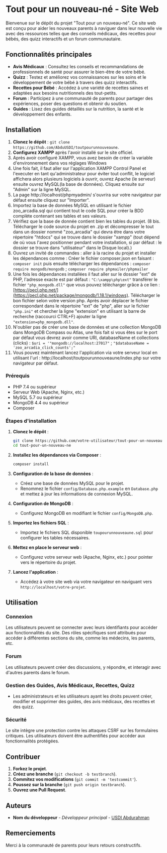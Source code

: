 # Tout pour un nouveau-né - Site Web

Bienvenue sur le dépôt du projet "Tout pour un nouveau-né". Ce site web est conçu pour aider les nouveaux parents à naviguer dans leur nouvelle vie avec des ressources telles que des conseils médicaux, des recettes pour bébés, des quizz interactifs et un forum communautaire.

## Fonctionnalités principales

- **Avis Médicaux** : Consultez les conseils et recommandations de professionnels de santé pour assurer le bien-être de votre bébé.
- **Quizz** : Testez et améliorez vos connaissances sur les soins et le développement de votre bébé à travers des quizz interactifs.
- **Recettes pour Bébé** : Accédez à une variété de recettes saines et adaptées aux besoins nutritionnels des tout-petits.
- **Forum** : Participez à une communauté de parents pour partager des expériences, poser des questions et obtenir du soutien.
- **Guides** : Lisez des guides détaillés sur la nutrition, la santé et le développement des enfants.

## Installation

1. **Clonez le dépôt** : `git clone https://github.com/AbduUSDI/toutpourunnouveaune`.
3. **Configurez XAMPP** après l'avoir installé sur le site officiel.
4. Après avoir configuré XAMPP, vous avez besoin de créer la variable d'environnement dans vos réglages Windows
5. Une fois fait, il faut aller sur l'application XAMPP Control Panel et l'executer en tant qu'administrateur pour éviter tout conflit, le logiciel affichera alors plusieurs logiciels à ouvrir, ouvrez Apache (le serveur) ensuite ouvrez MySQL(la base de données). Cliquez ensuite sur "Admin" sur la ligne MySQL.
6. La page http://localhost/phpmyadmin/ s'ouvrira sur votre navigateur par défaut ensuite cliquez sur "Importer".
7. Importez la base de données MySQL en utilisant le fichier zoo_arcadia.sql qui contient tout le code SQL pour créer la BDD complète contenant ses tables et ses valeurs.
8. Vérifiez que la base de donnée contient bien les tables du projet.
(8 bis. Télécharger le code source du projet en .zip et décompresser le tout dans un dossier nommé "zoo_arcadia" qui devra être dans votre répertoire "htdocs" qui se trouve dans le dossier "xampp" (tout dépend de où vous l'avez positionner pendant votre installation, si par défaut : le dossier se trouve dans "utilisateur" dans le Disque local).) 
9. Ouvrez un invité de commandes : aller à la racine du projet et installer les dépendances comme :  Créer le fichier composer.json en faisant : `composer init`  puis ensuite télécharger les dépendances :     `composer require mongodb/mongodb` ; `composer require phpmailer/phpmailer`
10. Une fois les dépendances installées il faut aller sur le dossier "ext" de PHP, l'adresse exacte est par défaut : `"C:\xampp\php\ext"` transférer le fichier `"php_mongodb.dll"` que vous pouvez télécharger grâce à ce lien : [https://pecl.php.net/](https://pecl.php.net/package/mongodb/1.18.1/windows). Télécharger le bon fichier selon votre version php. Après avoir déplacer le fichier correspondant dans le répertoire "ext" de "php", aller sur le fichier `"php.ini"` et chercher la ligne "extension" en utilisant la barre de recherche (raccourci CTRL+F) ajouter la ligne `"extension=php_mongodb.dll"`.
11. N'oublier pas de créer une base de données et une collection MongoDB dans MongoDB Compass ou Atlas, une fois fait si vous êtes sur le port par défaut vous devrez avoir comme URI, databaseName et collections (clicks) :  `$uri = '"mongodb://localhost:27017"` ; `"$databaseName = 'zoo_arcadia_click_counts';"` 
12. Vous pouvez maintenant lancez l'application via votre serveur local en utilisant l'url : http://localhost/toutpourunnouveaune/index.php sur votre navigateur par défaut.

### Prérequis

- PHP 7.4 ou supérieur
- Serveur Web (Apache, Nginx, etc.)
- MySQL 5.7 ou supérieur
- MongoDB 4.4 ou supérieur
- Composer

### Étapes d'installation

1. **Clonez le dépôt** :
    ```bash
    git clone https://github.com/votre-utilisateur/tout-pour-un-nouveau-ne.git
    cd tout-pour-un-nouveau-ne
    ```

2. **Installez les dépendances via Composer** :
    ```bash
    composer install
    ```

3. **Configuration de la base de données** :
   - Créez une base de données MySQL pour le projet.
   - Renommez le fichier `config/Database.php.example` en `Database.php` et mettez à jour les informations de connexion MySQL.

4. **Configuration de MongoDB** :
   - Configurez MongoDB en modifiant le fichier `config/MongoDB.php`.

5. **Importez les fichiers SQL** :
   - Importez le fichiers SQL disponible `toupourunnouveaune.sql` pour configurer les tables nécessaires.

6. **Mettez en place le serveur web** :
   - Configurez votre serveur web (Apache, Nginx, etc.) pour pointer vers le répertoire du projet.

7. **Lancez l'application** :
   - Accédez à votre site web via votre navigateur en naviguant vers `http://localhost/votre-projet`.

## Utilisation

### Connexion

Les utilisateurs peuvent se connecter avec leurs identifiants pour accéder aux fonctionnalités du site. Des rôles spécifiques sont attribués pour accéder à différentes sections du site, comme les médecins, les parents, etc.

### Forum

Les utilisateurs peuvent créer des discussions, y répondre, et interagir avec d'autres parents dans le forum.

### Gestion des Guides, Avis Médicaux, Recettes, Quizz

- Les administrateurs et les utilisateurs ayant les droits peuvent créer, modifier et supprimer des guides, des avis médicaux, des recettes et des quizz.

### Sécurité

Le site intègre une protection contre les attaques CSRF sur les formulaires critiques. Les utilisateurs doivent être authentifiés pour accéder aux fonctionnalités protégées.

## Contribuer

1. **Forkez le projet**.
2. **Créez une branche** (`git checkout -b testbranch`).
3. **Commitez vos modifications** (`git commit -m 'testcommit'`).
4. **Poussez sur la branche** (`git push origin testbranch`).
5. **Ouvrez une Pull Request**.

## Auteurs

- **Nom du développeur** - *Développeur principal* - [USDI Abdurahman](https://github.com/AbduUSDI)

## Remerciements

Merci à la communauté de parents pour leurs retours constructifs.

